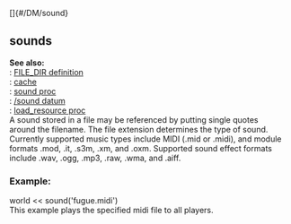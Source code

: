 []{#/DM/sound}    
## sounds    
**See also:**    
:   [FILE_DIR definition](/ref/DM/preprocessor/define/FILE_DIR.md)    
:   [cache](/ref/DM/cache.md)    
:   [sound proc](/ref/proc/sound.md)    
:   [/sound datum](/ref/sound.md)    
:   [load_resource proc](/ref/proc/load_resource.md)    
A sound stored in a file may be referenced by putting single quotes    
around the filename. The file extension determines the type of sound.    
Currently supported music types include MIDI (.mid or .midi), and module    
formats .mod, .it, .s3m, .xm, and .oxm. Supported sound effect formats    
include .wav, .ogg, .mp3, .raw, .wma, and .aiff.    
### Example:    
world \<\< sound(\'fugue.midi\')    
This example plays the specified midi file to all players.  